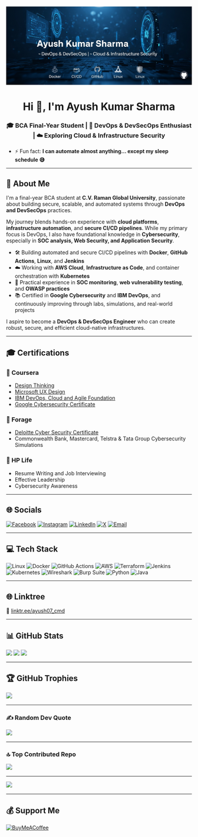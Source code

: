 ![logo](https://github.com/Ayush-Oops-07/Ayush-Oops-07/blob/main/Github.png)

<h1 align="center">Hi 👋, I'm Ayush Kumar Sharma</h1>
<h3 align="center">🎓 BCA Final-Year Student | 🚀 DevOps & DevSecOps Enthusiast | ☁️ Exploring Cloud & Infrastructure Security</h3>

- ⚡ Fun fact: **I can automate almost anything... except my sleep schedule 😅**

---

## 💫 About Me

I'm a final-year BCA student at **C.V. Raman Global University**, passionate about building secure, scalable, and automated systems through **DevOps and DevSecOps** practices.

My journey blends hands-on experience with **cloud platforms**, **infrastructure automation**, and **secure CI/CD pipelines**. While my primary focus is DevOps, I also have foundational knowledge in **Cybersecurity**, especially in **SOC analysis, Web Security, and Application Security**.

- 🛠 Building automated and secure CI/CD pipelines with **Docker**, **GitHub Actions**, **Linux**, and **Jenkins**
- ☁️ Working with **AWS Cloud**, **Infrastructure as Code**, and container orchestration with **Kubernetes**
- 🔐 Practical experience in **SOC monitoring**, **web vulnerability testing**, and **OWASP practices**
- 📚 Certified in **Google Cybersecurity** and **IBM DevOps**, and continuously improving through labs, simulations, and real-world projects

I aspire to become a **DevOps & DevSecOps Engineer** who can create robust, secure, and efficient cloud-native infrastructures.

---

## 🎓 Certifications

### 🧠 Coursera
- [Design Thinking](https://coursera.org/share/8de04e8095d40d0efa625bfe98a36fd1)
- [Microsoft UX Design](https://coursera.org/share/263f5b2f2fd9fea3b4801226757a9781)
- [IBM DevOps, Cloud and Agile Foundation](https://coursera.org/share/5318b8708ba123ddd229b157991175db)
- [Google Cybersecurity Certificate](#)

### 🧪 Forage
- [Deloitte Cyber Security Certificate](https://www.theforage.com/simulations/deloitte-au/cyber-c1e3)
- Commonwealth Bank, Mastercard, Telstra & Tata Group Cybersecurity Simulations

### 🧰 HP Life
- Resume Writing and Job Interviewing
- Effective Leadership
- Cybersecurity Awareness

---

## 🌐 Socials

[![Facebook](https://img.shields.io/badge/Facebook-%231877F2.svg?logo=Facebook&logoColor=white)](https://www.facebook.com/share/16UBsX2y9B/)
[![Instagram](https://img.shields.io/badge/Instagram-%23E4405F.svg?logo=Instagram&logoColor=white)](https://www.instagram.com/_banku_07_)
[![LinkedIn](https://img.shields.io/badge/LinkedIn-%230077B5.svg?logo=linkedin&logoColor=white)](https://www.linkedin.com/in/ayush-oops)
[![X](https://img.shields.io/badge/X-black.svg?logo=X&logoColor=white)](https://x.com/__banku__07)
[![Email](https://img.shields.io/badge/Email-D14836?logo=gmail&logoColor=white)](mailto:starksystem07@gmail.com)

---

## 💻 Tech Stack

![Linux](https://img.shields.io/badge/linux-%23FCC624.svg?style=for-the-badge&logo=linux&logoColor=black)
![Docker](https://img.shields.io/badge/docker-%230db7ed.svg?style=for-the-badge&logo=docker&logoColor=white)
![GitHub Actions](https://img.shields.io/badge/github%20actions-%232671E5.svg?style=for-the-badge&logo=githubactions&logoColor=white)
![AWS](https://img.shields.io/badge/AWS-%23FF9900.svg?style=for-the-badge&logo=amazon-aws&logoColor=white)
![Terraform](https://img.shields.io/badge/Terraform-%235835CC.svg?style=for-the-badge&logo=terraform&logoColor=white)
![Jenkins](https://img.shields.io/badge/jenkins-%232C5263.svg?style=for-the-badge&logo=jenkins&logoColor=white)
![Kubernetes](https://img.shields.io/badge/Kubernetes-326CE5.svg?style=for-the-badge&logo=kubernetes&logoColor=white)
![Wireshark](https://img.shields.io/badge/Wireshark-1679A7?style=for-the-badge&logo=wireshark&logoColor=white)
![Burp Suite](https://img.shields.io/badge/Burp%20Suite-F68B1E?style=for-the-badge&logoColor=white)
![Python](https://img.shields.io/badge/python-3670A0?style=for-the-badge&logo=python&logoColor=ffdd54)
![Java](https://img.shields.io/badge/java-%23ED8B00.svg?style=for-the-badge&logo=openjdk&logoColor=white)

---

## 🌐 Linktree
🔗 [linktr.ee/ayush07_cmd](https://linktr.ee/ayush07_cmd)

---

## 📊 GitHub Stats

![](https://github-readme-stats.vercel.app/api?username=Ayush-Oops-07&theme=dark&hide_border=false)
![](https://nirzak-streak-stats.vercel.app/?user=Ayush-Oops-07&theme=dark)
![](https://github-readme-stats.vercel.app/api/top-langs/?username=Ayush-Oops-07&theme=dark&layout=compact)

---

## 🏆 GitHub Trophies

![](https://github-profile-trophy.vercel.app/?username=Ayush-Oops-07&theme=radical&no-frame=false&no-bg=true&margin-w=4)

---

### ✍️ Random Dev Quote
![](https://quotes-github-readme.vercel.app/api?type=horizontal&theme=radical)

---

### 🔝 Top Contributed Repo
![](https://github-contributor-stats.vercel.app/api?username=Ayush-07-cmd&limit=5&theme=dark&combine_all_yearly_contributions=true)

---

[![](https://visitcount.itsvg.in/api?id=Ayush-07-cmd&icon=0&color=0)](https://visitcount.itsvg.in)

---

## 💰 Support Me
[![BuyMeACoffee](https://img.shields.io/badge/Buy%20Me%20a%20Coffee-ffdd00?style=for-the-badge&logo=buy-me-a-coffee&logoColor=black)](https://buymeacoffee.com/starksysten)
